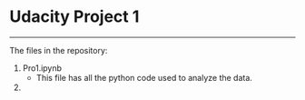 # Udacity Project 1
****

The files in the repository:
1. Pro1.ipynb
    * This file has all the python code used to analyze the data. 
2. 
